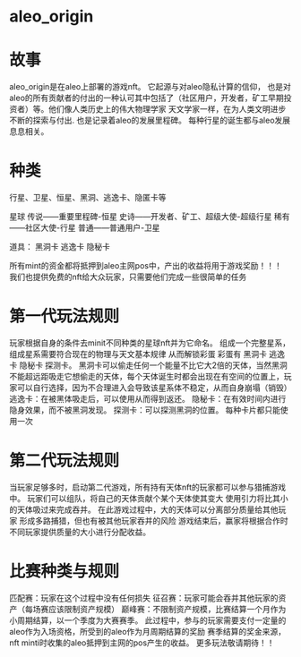 # aleo_origin
# 故事
aleo_origin是在aleo上部署的游戏nft。
它起源与对aleo隐私计算的信仰，
也是对aleo的所有贡献者的付出的一种认可其中包括了（社区用户，开发者，矿工早期投资者）等。他们像人类历史上的伟大物理学家 天文学家一样，在为人类文明进步不断的探索与付出.
也是记录着aleo的发展里程碑。
每种行星的诞生都与aleo发展息息相关。

# 种类
行星、卫星、恒星、黑洞、逃逸卡、隐匿卡等

星球
传说——重要里程碑-恒星
史诗——开发者、矿工、超级大使-超级行星
稀有——社区大使-行星
普通——普通用户-卫星


道具：
黑洞卡
逃逸卡
隐秘卡




所有mint的资金都将抵押到aleo主网pos中，产出的收益将用于游戏奖励！！！
我们也提供免费的nft给大众玩家，只需要他们完成一些很简单的任务


# 第一代玩法规则
玩家根据自身的条件去minit不同种类的星球nft并为它命名。
组成一个完整星系，组成星系需要符合现在的物理与天文基本规律
从而解锁彩蛋 彩蛋有 黑洞卡 逃逸卡 隐秘卡 探测卡。
黑洞卡可以偷走任何一个能量不比它大2倍的天体，当然黑洞不能超远距吸走它想偷走的天体，每个天体诞生时都会出现在有空间的位置上，玩家可以自行选择，因为不合理进入会导致该星系体不稳定，从而自身崩塌（销毁）
逃逸卡：在被黑体吸走后，可以使用从而得到返还。
隐秘卡：在有效时间内进行隐身效果，而不被黑洞发现。
探测卡：可以探测黑洞的位置。
每种卡片都只能使用一次

# 第二代玩法规则
当玩家足够多时，启动第二代游戏，所有持有天体nft的玩家都可以参与猎捕游戏中。
玩家们可以组队，将自己的天体贡献个某个天体使其变大 使用引力将比其小的天体吸过来完成吞并。
在此游戏过程中，大的天体可以分离部分质量给其他玩家 形成多路捕猎，但也有被其他玩家吞并的风险
游戏结束后，赢家将根据合作时不同玩家提供质量的大小进行分配收益。
# 比赛种类与规则
匹配赛：玩家在这个过程中没有任何损失
征召赛：玩家可能会吞并其他玩家的资产（每场赛应该限制资产规模）
巅峰赛：不限制资产规模，比赛结算一个月作为小周期结算，以一个季度为大赛赛季。
        此过程中，参与的玩家需要支付一定量的aleo作为入场资格，所受到的aleo作为月周期结算的奖励
        赛季结算的奖金来源，nft minti时收集的aleo抵押到主网的pos产生的收益。
 更多玩法敬请期待！！
